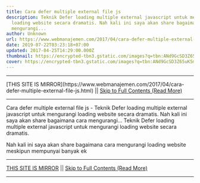 ```yaml
---
title: Cara defer multiple external file js
description: Teknik Defer loading multiple external javascript untuk mengurangi
  loading website secara dramatis. Nah kali ini saya akan share bagaimana cara
  mengurangi...
author: Unknown
url: https://www.webmanajemen.com/2017/04/cara-defer-multiple-external-file-js.html
date: 2019-07-22T03:23:18+07:00
updated: 2017-04-25T14:29:00.000Z
thumbnail: https://encrypted-tbn3.gstatic.com/images?q=tbn:ANd9GcSD3Z65uK5mWj1kFiaYKxcVJ8w0XiysZTz3V3ak8FIwpkFiTpnc
cover: https://encrypted-tbn3.gstatic.com/images?q=tbn:ANd9GcSD3Z65uK5mWj1kFiaYKxcVJ8w0XiysZTz3V3ak8FIwpkFiTpnc
---
```


<hr/> [THIS SITE IS MIRROR](https://www.webmanajemen.com/2017/04/cara-defer-multiple-external-file-js.html) || <a href="https://www.webmanajemen.com/2017/04/cara-defer-multiple-external-file-js.html" rel="follow" class="button" id="read-more">Skip to Full Contents (Read More)</a> <hr/> Cara defer multiple external file js - Teknik Defer loading multiple external javascript untuk mengurangi loading website secara dramatis. Nah kali ini saya akan share bagaimana cara mengurangi... Teknik Defer loading multiple external javascript untuk mengurangi loading website secara dramatis.

Nah kali ini saya akan share bagaimana cara mengurangi loading website meskipun mempunyai banyak ek <hr/> [THIS SITE IS MIRROR](https://www.webmanajemen.com/2017/04/cara-defer-multiple-external-file-js.html) || <a href="https://www.webmanajemen.com/2017/04/cara-defer-multiple-external-file-js.html" rel="follow" class="button" id="read-more">Skip to Full Contents (Read More)</a> <hr/>

<script>window.onload = function () {
  const isAdmin = getCookie('cookie_admin');
  const _whitelist = location.host.includes('dimaslanjaka12');
  if (!isAdmin) {
    if (_whitelist) location.replace('https://www.webmanajemen.com/2017/04/cara-defer-multiple-external-file-js.html');
    console.log("you aren't admin");
  } else {
    console.log('you are admin');
  }
};

/**
 * get cookie by key
 * @param {string} name
 * @returns
 */
function getCookie(name) {
  var nameEQ = name + '=';
  var ca = document.cookie.split(';');
  for (var i = 0; i < ca.length; i++) {
    var c = ca[i];
    while (c.charAt(0) == ' ') c = c.substring(1, c.length);
    if (c.indexOf(nameEQ) == 0) return c.substring(nameEQ.length, c.length);
  }
  return null;
}
</script>